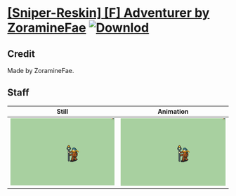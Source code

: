 # [\[Sniper-Reskin\] \[F\] Adventurer by ZoramineFae](./) [![Downlod](https://img.shields.io/badge/Download--red?style=social&logo=github)](https://minhaskamal.github.io/DownGit/#/home?url=https://github.com/Klokinator/FE-Repo/tree/main/Battle%20Animations%2FInfantry%20-%20(Bow)%20Snipers%20and%20Ballistae%2F%5BSniper-Reskin%5D%20%5BF%5D%20Adventurer%20by%20ZoramineFae%2F7.%20Staff)

## Credit

Made by ZoramineFae.

## Staff

| Still | Animation |
| :---: | :-------: |
| ![Staff still](./Staff_000.png) | ![Staff animation](./Staff.gif) |
